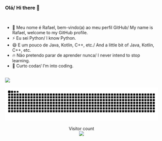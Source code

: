### Olá/ Hi there 👋

<br/>

- 🌱 Meu nome é Rafael, bem-vindo(a) ao meu perfil GitHub/ My name is Rafael, welcome to my GitHub profile. 
- ⚡ Eu sei Python/ I know Python.
- 😄 E um pouco de Java, Kotlin, C++, etc./ And a little bit of Java, Kotlin, C++, etc.
- 🔥 Não pretendo parar de aprender nunca/ I never intend to stop learning.
- 💖 Curto codar/ I’m into coding.

<br/>

<picture>
  <source
    srcset="https://github-readme-stats.vercel.app/api?username=rafaelris&show_icons=true&theme=catppuccin_mocha"
    media="(prefers-color-scheme: catppuccin_mocha)"
  />
  <source
    srcset="https://github-readme-stats.vercel.app/api?username=rafaelris&show_icons=true"
    media="(prefers-color-scheme: catppuccin_mocha), (prefers-color-scheme: catppuccin_mocha)"
  />
  <img src="https://github-readme-stats.vercel.app/api?username=rafaelris&show_icons=true" />
</picture>

![Snake animation](https://github.com/RafaelRiS/RafaelRiS/blob/main/dist/github-contribution-grid-snake.svg)

<p align="center"> 
  <div align="center">Visitor count</div>
  <div align="center">
    <img src="https://profile-counter.glitch.me/RafaelRiS/count.svg"/>
  </div> 
</p>
